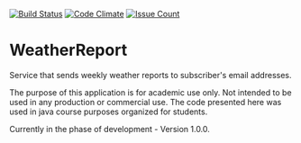 [![Build Status](https://travis-ci.org/milos85vasic/WeatherReport.svg?branch=master)](https://travis-ci.org/milos85vasic/WeatherReport)
[![Code Climate](https://codeclimate.com/github/milos85vasic/WeatherReport/badges/gpa.svg)](https://codeclimate.com/github/milos85vasic/WeatherReport)
[![Issue Count](https://codeclimate.com/github/milos85vasic/WeatherReport/badges/issue_count.svg)](https://codeclimate.com/github/milos85vasic/WeatherReport)
# WeatherReport
Service that sends weekly weather reports to subscriber's email addresses.

The purpose of this application is for academic use only. Not intended to be used in any production or commercial use.
The code presented here was used in java course purposes organized for students.
    
Currently in the phase of development - Version 1.0.0.